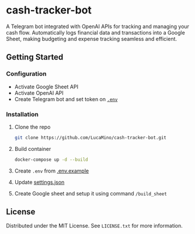 # cash-tracker-bot
A Telegram bot integrated with OpenAI APIs for tracking and managing your cash flow. Automatically logs financial data and transactions into a Google Sheet, making budgeting and expense tracking seamless and efficient.

<!-- GETTING STARTED -->
## Getting Started

### Configuration
- Activate Google Sheet API
- Activate OpenAI API
- Create Telegram bot and set token on [`.env`](src/.env.example)

### Installation
1. Clone the repo
   ```sh
   git clone https://github.com/LucaMino/cash-tracker-bot.git
   ```
2. Build container
   ```sh
   docker-compose up -d --build
   ```
3. Create `.env` from [.env.example](src/.env.example)

4. Update [settings.json](src/config/settings.json)

5. Create Google sheet and setup it using command `/build_sheet`

<!-- LICENSE -->
## License

Distributed under the MIT License. See `LICENSE.txt` for more information.